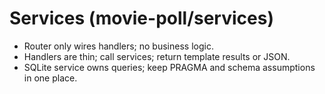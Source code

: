 # Services (movie-poll/services)

- Router only wires handlers; no business logic.
- Handlers are thin; call services; return template results or JSON.
- SQLite service owns queries; keep PRAGMA and schema assumptions in one place.
